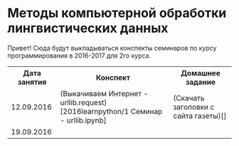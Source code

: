# Методы компьютерной обработки лингвистических данных

Привет!
Сюда будут выкладываться конспекты семинаров по курсу программирования в 2016-2017 для 2го курса. 

<table>
  <tr>
    <th>Дата занятия</th>
    <th>Конспект</th>
    <th>Домашнее задание</th>
  </tr>
  <tr>
    <td>12.09.2016</td>
    <td>(Выкачиваем Интернет - urllib.request)[2016learnpython/1 Семинар - urllib.ipynb]</td>
    <td>(Скачать заголовки с сайта газеты)[]</td>
  </tr>
  <tr>
    <td>19.09.2016</td>
    <td> </td>
    <td> </td>
  </tr>
</table>
